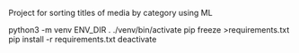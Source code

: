 Project for sorting titles of media by category using ML

python3 -m venv ENV_DIR
. ./venv/bin/activate
pip freeze >requirements.txt
pip install -r requirements.txt
deactivate